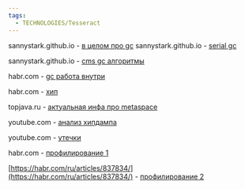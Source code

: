 ```yaml
---
tags:
  - TECHNOLOGIES/Tesseract
---
```

sannystark.github.io - [в целом про gc](https://sannystark.github.io/java/jvm/gc/2015/12/23/gc-jvm-begin.html) 
sannystark.github.io - [serial gc](https://sannystark.github.io/java/jvm/gc/2015/12/23/gc-jvm-part2.html) 

sannystark.github.io - [cms gc алгоритмы](https://sannystark.github.io/java/jvm/gc/2015/12/23/gc-jvm-part3.html) 

habr.com - [gc работа внутри](https://habr.com/ru/articles/269863/) 

habr.com - [хип](https://habr.com/ru/articles/549176/) 

topjava.ru - [актуальная инфа про metaspace](https://topjava.ru/blog/permgen-and-metaspace) 

youtube.com - [анализ хипдампа](https://www.youtube.com/watch?v=Uubqc76h-jo) 

youtube.com - [утечки](https://www.youtube.com/watch?v=IUUoMVaXzas) 

habr.com - [профилирование 1](https://habr.com/ru/companies/piter/articles/677212/) 

[https://habr.com/ru/articles/837834/](https://habr.com/ru/articles/837834/) - [профилирование 2](https://habr.com/ru/articles/837834/)
